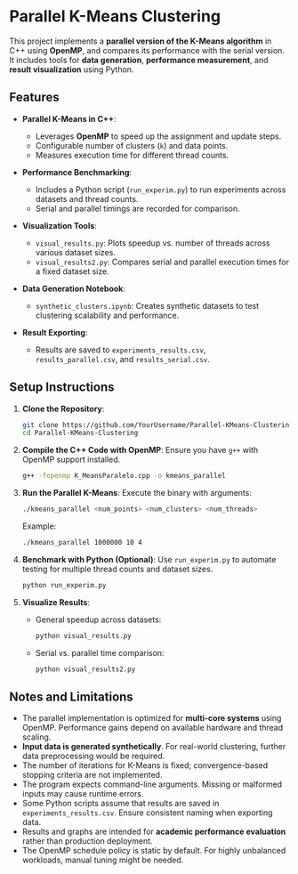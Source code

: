 # Parallel K-Means Clustering

This project implements a **parallel version of the K-Means algorithm** in C++ using **OpenMP**, and compares its performance with the serial version. It includes tools for **data generation**, **performance measurement**, and **result visualization** using Python.

## Features

- **Parallel K-Means in C++**:
  - Leverages **OpenMP** to speed up the assignment and update steps.
  - Configurable number of clusters (`k`) and data points.
  - Measures execution time for different thread counts.

- **Performance Benchmarking**:
  - Includes a Python script (`run_experim.py`) to run experiments across datasets and thread counts.
  - Serial and parallel timings are recorded for comparison.

- **Visualization Tools**:
  - `visual_results.py`: Plots speedup vs. number of threads across various dataset sizes.
  - `visual_results2.py`: Compares serial and parallel execution times for a fixed dataset size.

- **Data Generation Notebook**:
  - `synthetic_clusters.ipynb`: Creates synthetic datasets to test clustering scalability and performance.

- **Result Exporting**:
  - Results are saved to `experiments_results.csv`, `results_parallel.csv`, and `results_serial.csv`.

## Setup Instructions

1. **Clone the Repository**:
   ```bash
   git clone https://github.com/YourUsername/Parallel-KMeans-Clustering.git
   cd Parallel-KMeans-Clustering
   ```

2. **Compile the C++ Code with OpenMP**:
   Ensure you have `g++` with OpenMP support installed.
   ```bash
   g++ -fopenmp K_MeansParalelo.cpp -o kmeans_parallel
   ```

3. **Run the Parallel K-Means**:
   Execute the binary with arguments:
   ```bash
   ./kmeans_parallel <num_points> <num_clusters> <num_threads>
   ```
   Example:
   ```bash
   ./kmeans_parallel 1000000 10 4
   ```

4. **Benchmark with Python (Optional)**:
   Use `run_experim.py` to automate testing for multiple thread counts and dataset sizes.
   ```bash
   python run_experim.py
   ```

5. **Visualize Results**:
   - General speedup across datasets:
     ```bash
     python visual_results.py
     ```
   - Serial vs. parallel time comparison:
     ```bash
     python visual_results2.py
     ```

## Notes and Limitations

- The parallel implementation is optimized for **multi-core systems** using OpenMP. Performance gains depend on available hardware and thread scaling.
- **Input data is generated synthetically**. For real-world clustering, further data preprocessing would be required.
- The number of iterations for K-Means is fixed; convergence-based stopping criteria are not implemented.
- The program expects command-line arguments. Missing or malformed inputs may cause runtime errors.
- Some Python scripts assume that results are saved in `experiments_results.csv`. Ensure consistent naming when exporting data.
- Results and graphs are intended for **academic performance evaluation** rather than production deployment.
- The OpenMP schedule policy is static by default. For highly unbalanced workloads, manual tuning might be needed.
